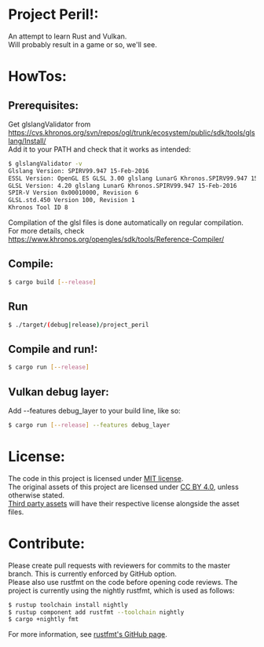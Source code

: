 Project Peril!:
===============
An attempt to learn Rust and Vulkan.  
Will probably result in a game or so, we'll see.

HowTos:
=======
## Prerequisites:
Get glslangValidator from https://cvs.khronos.org/svn/repos/ogl/trunk/ecosystem/public/sdk/tools/glslang/Install/  
Add it to your PATH and check that it works as intended:

~~~bash
$ glslangValidator -v
Glslang Version: SPIRV99.947 15-Feb-2016
ESSL Version: OpenGL ES GLSL 3.00 glslang LunarG Khronos.SPIRV99.947 15-Feb-2016
GLSL Version: 4.20 glslang LunarG Khronos.SPIRV99.947 15-Feb-2016
SPIR-V Version 0x00010000, Revision 6
GLSL.std.450 Version 100, Revision 1
Khronos Tool ID 8
~~~

Compilation of the glsl files is done automatically on regular compilation.  
For more details, check https://www.khronos.org/opengles/sdk/tools/Reference-Compiler/

## Compile:
~~~bash
$ cargo build [--release]
~~~

## Run
~~~bash
$ ./target/(debug|release)/project_peril
~~~

## Compile and run!:
~~~bash
$ cargo run [--release]
~~~

## Vulkan debug layer:
Add --features debug\_layer to your build line, like so:

~~~bash
$ cargo run [--release] --features debug_layer
~~~

License:
========
The code in this project is licensed under [MIT license](LICENSE).  
The original assets of this project are licensed under [CC BY 4.0](assets/original/LICENSE), unless otherwise stated.  
[Third party assets](assets/thirdparty/) will have their respective license alongside the asset files.

Contribute:
===========
Please create pull requests with reviewers for commits to the master branch. This is currently enforced by GitHub option.  
Please also use rustfmt on the code before opening code reviews. The project is currently using the nightly rustfmt,
which is used as follows:

~~~bash
$ rustup toolchain install nightly
$ rustup component add rustfmt --toolchain nightly
$ cargo +nightly fmt
~~~

For more information, see [rustfmt's GitHub page](https://github.com/rust-lang/rustfmt).

